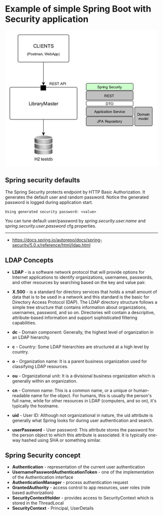# Example of simple Spring Boot with Security application 
![design](docs/images/LM-library-module-security-overview.jpg)

## Spring security defaults
The Spring Security protects endpoint by HTTP Basic Authorization. It generates the default user and random password.
Notice the generated password is logged during application start.
```
Using generated security password: <value>
``` 
You can tune default user/password by _spring.security.user.name_ and _spring.security.user.password_ cfg properties.

----
* https://docs.spring.io/autorepo/docs/spring-security/5.0.x/reference/html/ldap.html

## LDAP Concepts
* **LDAP** - is a software network protocol that will provide options for Internet applications to identify organizations, 
usernames, passwords, and other resources by searching based on the key and value pair.
* **X.500** - is a standard for directory services that holds a small amount of data that is to be used in a network and 
this standard is the basic for Directory Access Protocol (DAP). The LDAP directory structure follows a simple tree structure 
that contains information about organizations, usernames, password, and so on. Directories will contain a descriptive, 
attribute-based information and support sophisticated filtering capabilities.

* **dc** - Domain component: Generally, the highest level of organization in an LDAP hierarchy.
* **c**  - Country: Some LDAP hierarchies are structured at a high level by country.
* **o**  - Organization name: It is a parent business organization used for classifying LDAP resources.
* **ou** - Organizational unit: It is a divisional business organization which is generally within an organization.
* **cn** - Common name: This is a common name, or a unique or human-readable name for the object. For humans, this is usually the person's full name, while for other resources in LDAP (computers, and so on), it's typically the hostname.
* **uid** - User ID: Although not organizational in nature, the uid attribute is generally what Spring looks for during user authentication and search.
* **userPassword** - User password: This attribute stores the password for the person object to which this attribute is associated. It is typically one-way hashed using SHA or something similar.


## Spring Security concept
* **Authentication** - representation of the current user authentication
* **UsernamePasswordAuthenticationToken** - one of the implementation of the Authentication interface
* **AuthenticationManager** - process authentication request
* **GrantedAuthority** - access control to app resources, user roles (role based authorization)
* **SecurityContextHolder** - provides access to SecurityContext which is stored in the ThreadLocal
* **SecurityContext** -  Principal, UserDetails





